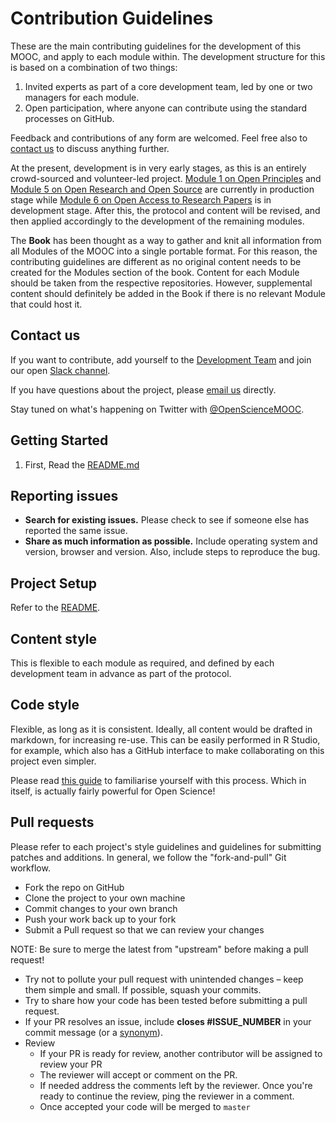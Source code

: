 # Contribution Guidelines

These are the main contributing guidelines for the development of this MOOC, and apply to each module within. The development structure for this is based on a combination of two things:

1. Invited experts as part of a core development team, led by one or two managers for each module.
1. Open participation, where anyone can contribute using the standard processes on GitHub.

Feedback and contributions of any form are welcomed. Feel free also to [contact us](https://opensciencemooc.eu/contact-us/) to discuss anything further.

At the present, development is in very early stages, as this is an entirely crowd-sourced and volunteer-led project. [Module 1 on Open Principles](https://github.com/OpenScienceMOOC/Module-1-Open-Principles) and [Module 5 on Open Research and Open Source](https://github.com/OpenScienceMOOC/Module-5-Open-Research-Software-and-Open-Source) are currently in production stage while [Module 6 on Open Access to Research Papers](https://github.com/OpenScienceMOOC/Module-6-Open-Access-to-Research-Papers) is in development stage. After this, the protocol and content will be revised, and then applied accordingly to the development of the remaining modules.

The **Book** has been thought as a way to gather and knit all information from all Modules of the MOOC into a single portable format. For this reason, the contributing guidelines are different as no original content needs to be created for the Modules section of the book. Content for each Module should be taken from the respective repositories. However, supplemental content should definitely be added in the Book if there is no relevant Module that could host it.

## Contact us

If you want to contribute, add yourself to the [Development Team](https://github.com/OpenScienceMOOC/book#development-team) and join our open [Slack channel](https://osmooc.herokuapp.com/).

If you have questions about the project, please [email us](info@opensciencemooc.eu) directly.

Stay tuned on what's happening on Twitter with [@OpenScienceMOOC](https://twitter.com/OpenScienceMOOC).

## Getting Started

1. First, Read the [README.md](https://github.com/OpenScienceMOOC/book)

## Reporting issues

- **Search for existing issues.** Please check to see if someone else has reported the same issue.
- **Share as much information as possible.** Include operating system and version, browser and version. Also, include steps to reproduce the bug.

## Project Setup
Refer to the [README](/README.md).

## Content style
This is flexible to each module as required, and defined by each development team in advance as part of the protocol.

## Code style
Flexible, as long as it is consistent. Ideally, all content would be drafted in markdown, for increasing re-use. This can be easily performed in R Studio, for example, which also has a GitHub interface to make collaborating on this project even simpler.

Please read [this guide](https://support.rstudio.com/hc/en-us/articles/200532077-Version-Control-with-Git-and-SVN) to familiarise yourself with this process. Which in itself, is actually fairly powerful for Open Science!

## Pull requests

Please refer to each project's style guidelines and guidelines for submitting patches and additions. In general, we follow the "fork-and-pull" Git workflow.

- Fork the repo on GitHub
- Clone the project to your own machine
- Commit changes to your own branch
- Push your work back up to your fork
- Submit a Pull request so that we can review your changes

NOTE: Be sure to merge the latest from "upstream" before making a pull request!

- Try not to pollute your pull request with unintended changes – keep them simple and small. If possible, squash your commits.
- Try to share how your code has been tested before submitting a pull request.
- If your PR resolves an issue, include **closes #ISSUE_NUMBER** in your commit message (or a [synonym](https://help.github.com/articles/closing-issues-via-commit-messages)).
- Review
    - If your PR is ready for review, another contributor will be assigned to review your PR
    - The reviewer will accept or comment on the PR.
    - If needed address the comments left by the reviewer. Once you're ready to continue the review, ping the reviewer in a comment.
    - Once accepted your code will be merged to `master`
